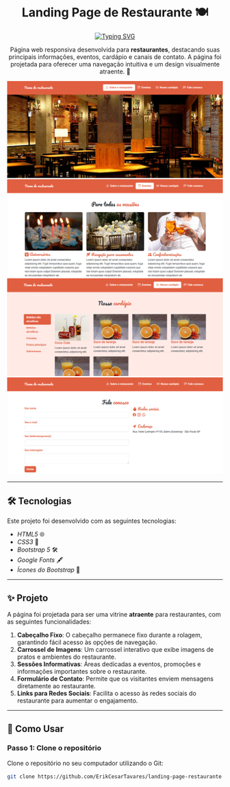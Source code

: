 <h1 align="center">Landing Page de Restaurante 🍽️</h1>

<div align="center">
  <a href="https://git.io/typing-svg">
    <img src="https://readme-typing-svg.demolab.com?font=Roboto&size=24&duration=2000&pause=500&color=3498DB&center=true&vCenter=true&width=435&lines=Landing+Page+de+Restaurante+🍽️;Design+Responsivo" alt="Typing SVG" />
  </a>
</div>

<p align="center">
  Página web responsiva desenvolvida para <b>restaurantes</b>, destacando suas principais informações, eventos, cardápio e canais de contato. A página foi projetada para oferecer uma navegação intuitiva e um design visualmente atraente. 🌟
</p>

<p align="center">
  <img alt="Demonstração do projeto" src="https://github.com/ErikCesarTavares/landing-page-restaurante/blob/main/images/imageReadme/principal%20(1).png" width="600px">
  <img alt="Demonstração do projeto" src="https://github.com/ErikCesarTavares/landing-page-restaurante/blob/main/images/imageReadme/principal%20(2).png" width="600px">
  <img alt="Demonstração do projeto" src="https://github.com/ErikCesarTavares/landing-page-restaurante/blob/main/images/imageReadme/principal%20(3).png" width="600px">
  <img alt="Demonstração do projeto" src="https://github.com/ErikCesarTavares/landing-page-restaurante/blob/main/images/imageReadme/principal%20(4).png" width="600px">
</p>

---

## 🛠 Tecnologias

Este projeto foi desenvolvido com as seguintes tecnologias:

- *HTML5* 🌐
- *CSS3* 🎨
- *Bootstrap 5* 🛠️
- *Google Fonts* 🖋️
- *Ícones do Bootstrap* 🎨

---

## ✨ Projeto

A página foi projetada para ser uma vitrine **atraente** para restaurantes, com as seguintes funcionalidades:

1. **Cabeçalho Fixo**: O cabeçalho permanece fixo durante a rolagem, garantindo fácil acesso às opções de navegação.
2. **Carrossel de Imagens**: Um carrossel interativo que exibe imagens de pratos e ambientes do restaurante.
3. **Sessões Informativas**: Áreas dedicadas a eventos, promoções e informações importantes sobre o restaurante.
4. **Formulário de Contato**: Permite que os visitantes enviem mensagens diretamente ao restaurante.
5. **Links para Redes Sociais**: Facilita o acesso às redes sociais do restaurante para aumentar o engajamento.

---

## 🧠 Como Usar

### Passo 1: Clone o repositório
Clone o repositório no seu computador utilizando o Git:

```bash
git clone https://github.com/ErikCesarTavares/landing-page-restaurante.git

